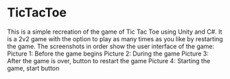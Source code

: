 # TicTacToe
This is a simple recreation of the game of Tic Tac Toe using Unity and C#.
It is a 2v2 game with the option to play as many times as you like by restarting the game.
The screenshots in order show the user interface of the game:
Picture 1: Before the game begins
Picture 2: During the game
Picture 3: After the game is over, button to restart the game
Picture 4: Starting the game, start button
